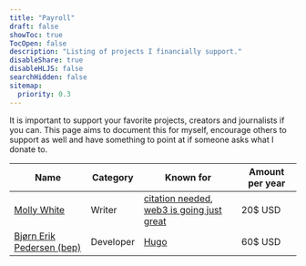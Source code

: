 ```yaml
---
title: "Payroll"
draft: false
showToc: true
TocOpen: false
description: "Listing of projects I financially support."
disableShare: true
disableHLJS: false
searchHidden: false
sitemap:
  priority: 0.3
---
```


It is important to support your favorite projects, creators and journalists if you can. This page aims to document this for myself, encourage others to support as well and have something to point at if someone asks what I donate to.

| Name                                            | Category  | Known for                                                                                                          | Amount per year |
| ----------------------------------------------- | --------- | ------------------------------------------------------------------------------------------------------------------ | --------------- |
| [Molly White](https://www.mollywhite.net/)      | Writer    | [citation needed](https://www.citationneeded.news/), [web3 is going just great](https://www.web3isgoinggreat.com/) | 20$ USD         |
| [Bjørn Erik Pedersen (bep)](https://bep.is/en/) | Developer | [Hugo](https://gohugo.io/)                                                                                         | 60$ USD         |
